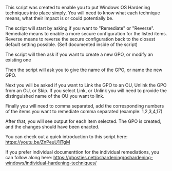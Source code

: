 This script was created to enable you to put Windows OS Hardening techniques into place simply. 
You will need to know what each technique means, what their impact is or could potentially be. 

The script will start by asking if you want to "Remediate" or "Reverse". 
  Remediate means to enable a more secure configuration for the listed items. 
  Reverse means to reverse the secure configuration back to the closest default setting possible. (Self documented inside of the script) 

The script will then ask if you want to create a new GPO, or modify an existing one

Then the script will ask you to give the name of the GPO, or name the new GPO. 

Next you will be asked if you want to Link the GPO to an OU, Unlink the GPO from an OU, or Skip. 
  If you select Link, or Unlink you will need to provide the distinguished name of the OU you want to link. 

Finally you will need to comma separated, add the corresponding numbers of the items you want to remediate comma separated (example: 1,2,3,4,17) 

After that, you will see output for each item selected. The GPO is created, and the changes should have been enacted. 

You can check out a quick introduction to this script here: https://youtu.be/ZnPeuU1lTgM

If you prefer individual documenttion for the individual remediations, you can follow along here: https://ghosties.net/oshardening/oshardening-windows/individual-hardening-techniques/
